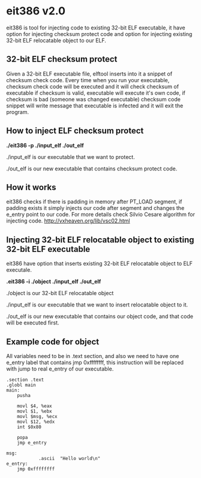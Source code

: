 # eit386 v2.0
eit386 is tool for injecting code to existing 32-bit ELF executable, 
it have option for injecting checksum protect code and option for
injecting existing 32-bit ELF relocatable object to our ELF.

## 32-bit ELF checksum protect

Given a 32-bit ELF executable file, elftool inserts into it a
snippet of checksum check code. Every time when you run your executable,
checksum check code will be executed and it will check checksum of 
executable if checksum is valid, executable will execute it's own
code, if checksum is bad (someone was changed executable) checksum
code snippet will write message that executable is infected and it will
exit the program.

## How to inject ELF checksum protect

**./eit386 -p ./input_elf ./out_elf**

./input_elf is our executable that we want to protect.

./out_elf is our new executable that contains checksum protect code.

## How it works

eit386 checks if there is padding in memory after PT_LOAD segment, if
padding exists it simply injects our code after segment and changes the
e_entry point to our code. For more details check Silvio Cesare algorithm
for injecting code. http://vxheaven.org/lib/vsc02.html

## Injecting 32-bit ELF relocatable object to existing 32-bit ELF executable

eit386 have option that inserts existing 32-bit ELF relocatable object
to ELF executale.

**.eit386 -i ./object ./input_elf ./out_elf**

./object is our 32-bit ELF relocatable object

./input_elf is our executable that we want to insert relocatable object to it.

./out_elf is our new executable that contains our object code, and that code
will be executed first.

## Example code for object

All variables need to be in .text section, and also we need to have one
e_entry label that contains jmp 0xffffffff, this instruction will be replaced
with jump to real e_entry of our executable.

```assembly
.section .text
.globl main
main:
	pusha

	movl $4, %eax
	movl $1, %ebx
	movl $msg, %ecx
	movl $12, %edx
	int $0x80	

	popa
	jmp e_entry

msg:
        	.ascii  "Hello world\n"
e_entry:
	jmp 0xffffffff

```

